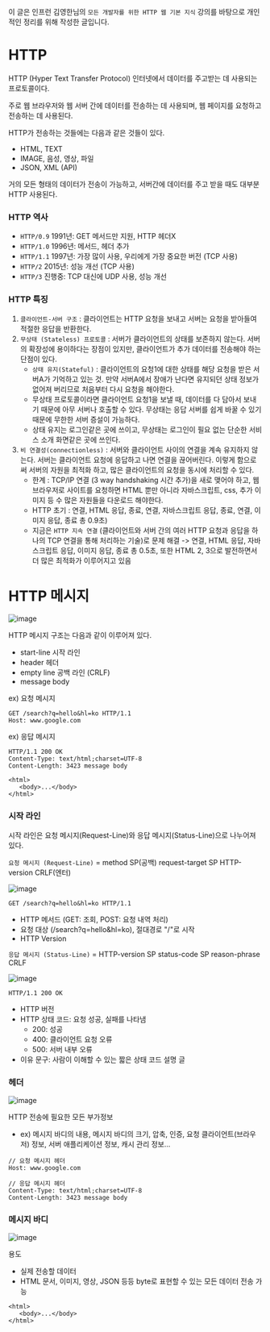 이 글은 인프런 김영한님의 `모든 개발자를 위한 HTTP 웹 기본 지식` 강의를 바탕으로 개인적인 정리를 위해 작성한 글입니다.

# HTTP
HTTP (Hyper Text Transfer Protocol) 인터넷에서 데이터를 주고받는 데 사용되는 프로토콜이다.

주로 웹 브라우저와 웹 서버 간에 데이터를 전송하는 데 사용되며, 웹 페이지를 요청하고 전송하는 데 사용된다.

HTTP가 전송하는 것들에는 다음과 같은 것들이 있다.
- HTML, TEXT
- IMAGE, 음성, 영상, 파일
- JSON, XML (API)

거의 모든 형태의 데이터가 전송이 가능하고, 서버간에 데이터를 주고 받을 때도 대부분 HTTP 사용된다.

### HTTP 역사
- `HTTP/0.9` 1991년: GET 메서드만 지원, HTTP 헤더X
- `HTTP/1.0` 1996년: 메서드, 헤더 추가
- `HTTP/1.1` 1997년: 가장 많이 사용, 우리에게 가장 중요한 버전 (TCP 사용)
- `HTTP/2` 2015년: 성능 개선 (TCP 사용)
- `HTTP/3` 진행중: TCP 대신에 UDP 사용, 성능 개선

### HTTP 특징
1. `클라이언트-서버 구조` : 클라이언트는 HTTP 요청을 보내고 서버는 요청을 받아들여 적절한 응답을 반환한다.
2. `무상태 (Stateless) 프로토콜` : 서버가 클라이언트의 상태를 보존하지 않는다. 서버의 확장성에 용이하다는 장점이 있지만, 클라이언트가 추가 데이터를 전송해야 하는 단점이 있다.
   - `상태 유지(Stateful)` : 클라이언트의 요청1에 대한 상태를 해당 요청을 받은 서버A가 기억하고 있는 것. 만약 서버A에서 장애가 난다면 유지되던 상태 정보가 없어져 버리므로 처음부터 다시 요청을 해야한다.
   - 무상태 프로토콜이라면 클라이언트 요청1을 보낼 때, 데이터를 다 담아서 보내기 때문에 아무 서버나 호출할 수 있다. 무상태는 응답 서버를 쉽게 바꿀 수 있기 때문에 무한한 서버 증설이 가능하다.
   - 상태 유지는 로그인같은 곳에 쓰이고, 무상태는 로그인이 필요 없는 단순한 서비스 소개 화면같은 곳에 쓰인다.
3. `비 연결성(connectionless)` : 서버와 클라이언트 사이의 연결을 계속 유지하지 않는다. 서버는 클라이언트 요청에 응답하고 나면 연결을 끊어버린다. 이렇게 함으로써 서버의 자원을 최적화 하고, 많은 클라이언트의 요청을 동시에 처리할 수 있다.
   - 한계 : TCP/IP 연결 (3 way handshaking 시간 추가)을 새로 맺어야 하고, 웹 브라우저로 사이트를 요청하면 HTML 뿐만 아니라 자바스크립트, css, 추가 이미지 등 수 많은 자원들을 다운로드 해야한다.
   - HTTP 초기 : 연결, HTML 응답, 종료, 연결, 자바스크립트 응답, 종료, 연결, 이미지 응답, 종료 총 0.9초)
   - 지금은 `HTTP 지속 연결` (클라이언트와 서버 간의 여러 HTTP 요청과 응답을 하나의 TCP 연결을 통해 처리하는 기술)로 문제 해결 -> 연결, HTML 응답, 자바스크립트 응답, 이미지 응답, 종료 총 0.5초, 또한 HTML 2, 3으로 발전하면서 더 많은 최적화가 이루어지고 있음
  
# HTTP 메시지
![image](https://github.com/skcy1515/Programming-Study/assets/140364849/a82d5602-6204-4e45-8bab-3c7ce0fa7583)

HTTP 메시지 구조는 다음과 같이 이루어져 있다.
- start-line 시작 라인
- header 헤더
- empty line 공백 라인 (CRLF)
- message body

ex) 요청 메시지
```
GET /search?q=hello&hl=ko HTTP/1.1
Host: www.google.com

 ```

ex) 응답 메시지
```
HTTP/1.1 200 OK
Content-Type: text/html;charset=UTF-8
Content-Length: 3423 message body

<html>
   <body>...</body>
</html>
```

### 시작 라인
시작 라인은 요청 메시지(Request-Line)와 응답 메시지(Status-Line)으로 나누어져 있다.

`요청 메시지 (Request-Line)` = method SP(공백) request-target SP HTTP-version CRLF(엔터)

![image](https://github.com/skcy1515/Programming-Study/assets/140364849/6dc518e8-916f-482b-9588-61d66bcdd430)

```
GET /search?q=hello&hl=ko HTTP/1.1
```
- HTTP 메서드 (GET: 조회, POST: 요청 내역 처리)
- 요청 대상 (/search?q=hello&hl=ko), 절대경로 "/"로 시작
- HTTP Version

`응답 메시지 (Status-Line)` = HTTP-version SP status-code SP reason-phrase CRLF

![image](https://github.com/skcy1515/Programming-Study/assets/140364849/fcd48baf-70d2-4f3e-a95a-b265c8d56f6b)

```
HTTP/1.1 200 OK
```
- HTTP 버전
- HTTP 상태 코드: 요청 성공, 실패를 나타냄
   - 200: 성공
   - 400: 클라이언트 요청 오류
   - 500: 서버 내부 오류
- 이유 문구: 사람이 이해할 수 있는 짧은 상태 코드 설명 글

### 헤더
![image](https://github.com/skcy1515/Programming-Study/assets/140364849/0a9f280e-08b3-45b0-91e7-ac1a08e5385b)

HTTP 전송에 필요한 모든 부가정보
- ex) 메시지 바디의 내용, 메시지 바디의 크기, 압축, 인증, 요청 클라이언트(브라우저) 정보, 서버 애플리케이션 정보, 캐시 관리 정보...
```
// 요청 메시지 헤더
Host: www.google.com

// 응답 메시지 헤더
Content-Type: text/html;charset=UTF-8
Content-Length: 3423 message body
```

### 메시지 바디
![image](https://github.com/skcy1515/Programming-Study/assets/140364849/41bff80a-da8b-43b3-be5d-387e84120032)

용도
- 실제 전송할 데이터
- HTML 문서, 이미지, 영상, JSON 등등 byte로 표현할 수 있는 모든 데이터 전송 가능
```
<html>
   <body>...</body>
</html>
```

